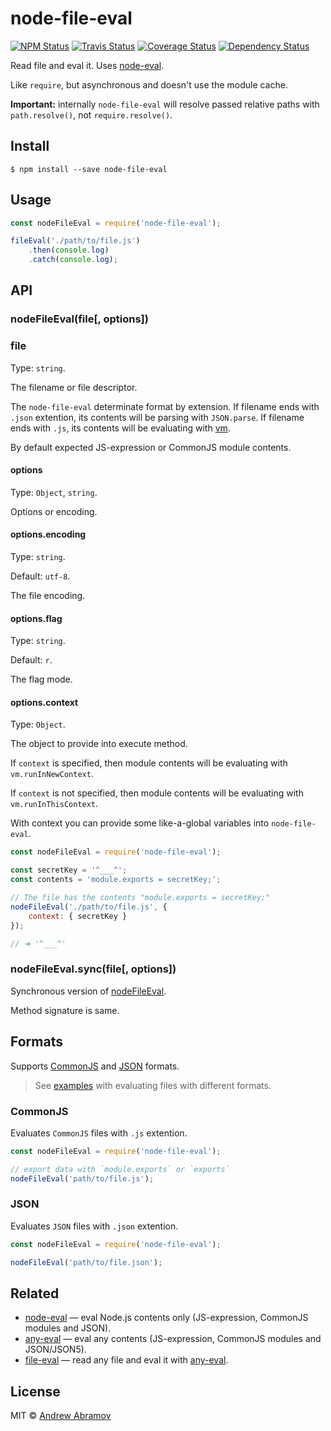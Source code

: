 node-file-eval
==============

[![NPM Status][npm-img]][npm]
[![Travis Status][test-img]][travis]
[![Coverage Status][coverage-img]][coveralls]
[![Dependency Status][david-img]][david]

[npm]:          https://www.npmjs.org/package/node-file-eval
[npm-img]:      https://img.shields.io/npm/v/node-file-eval.svg

[travis]:       https://travis-ci.org/node-eval/node-file-eval
[test-img]:     https://img.shields.io/travis/node-eval/node-file-eval/master.svg?label=tests

[coveralls]:    https://coveralls.io/r/node-eval/node-file-eval
[coverage-img]: https://img.shields.io/coveralls/node-eval/node-file-eval/master.svg

[david]:        https://david-dm.org/node-eval/node-file-eval
[david-img]:    http://img.shields.io/david/node-eval/node-file-eval/master.svg

Read file and eval it. Uses [node-eval](https://github.com/node-eval/node-eval).

Like `require`, but asynchronous and doesn't use the module cache.

**Important:** internally `node-file-eval` will resolve passed relative paths with `path.resolve()`, not `require.resolve()`.

Install
-------

```
$ npm install --save node-file-eval
```

Usage
-----

```js
const nodeFileEval = require('node-file-eval');

fileEval('./path/to/file.js')
    .then(console.log)
    .catch(console.log);
```

API
---

### nodeFileEval(file[, options])

### file

Type: `string`.

The filename or file descriptor.

The `node-file-eval` determinate format by extension. If filename ends with `.json` extention, its contents will be parsing with `JSON.parse`. If filename ends with `.js`, its contents will be evaluating with [vm](https://nodejs.org/dist/latest/docs/api/vm.html).

By default expected JS-expression or CommonJS module contents.

#### options

Type: `Object`, `string`.

Options or encoding.

#### options.encoding

Type: `string`.

Default: `utf-8`.

The file encoding.

#### options.flag

Type: `string`.

Default: `r`.

The flag mode.

#### options.context

Type: `Object`.

The object to provide into execute method.

If `context` is specified, then module contents will be evaluating with `vm.runInNewContext`.

If `context` is not specified, then module contents will be evaluating with `vm.runInThisContext`.

With context you can provide some like-a-global variables into `node-file-eval`.

```js
const nodeFileEval = require('node-file-eval');

const secretKey = '^___^';
const contents = 'module.exports = secretKey;';

// The file has the contents "module.exports = secretKey;"
nodeFileEval('./path/to/file.js', {
    context: { secretKey }
});

// ➜ '^___^'
```

### nodeFileEval.sync(file[, options])

Synchronous version of [nodeFileEval](#nodefileevalfile-options).

Method signature is same.

Formats
-------

Supports [CommonJS](#commonjs) and [JSON](#json) formats.

> See [examples](./examples) with evaluating files with different formats.

### CommonJS

Evaluates `CommonJS` files with `.js` extention.

```js
const nodeFileEval = require('node-file-eval');

// export data with `module.exports` or `exports`
nodeFileEval('path/to/file.js');
```

### JSON

Evaluates `JSON` files with `.json` extention.

```js
const nodeFileEval = require('node-file-eval');

nodeFileEval('path/to/file.json');
```

Related
-------

* [node-eval](https://github.com/node-eval/node-eval) — eval Node.js contents only (JS-expression, CommonJS modules and JSON).
* [any-eval](https://github.com/node-eval/any-eval) — eval any contents (JS-expression, CommonJS modules and JSON/JSON5).
* [file-eval](https://github.com/node-eval/file-eval) — read any file and eval it with [any-eval](https://github.com/node-eval/any-eval).

License
-------

MIT © [Andrew Abramov](https://github.com/blond)
